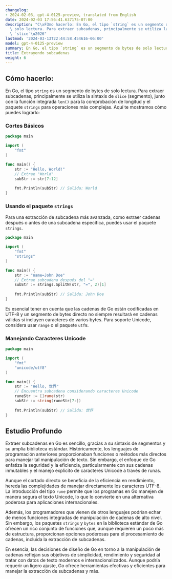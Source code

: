 ```yaml
---
changelog:
- 2024-02-03, gpt-4-0125-preview, translated from English
date: 2024-02-03 17:56:41.637175-07:00
description: "C\xF3mo hacerlo: En Go, el tipo `string` es un segmento de bytes de\
  \ solo lectura. Para extraer subcadenas, principalmente se utiliza la sintaxis de\
  \ `slice`\u2026"
lastmod: '2024-03-13T22:44:58.454616-06:00'
model: gpt-4-0125-preview
summary: En Go, el tipo `string` es un segmento de bytes de solo lectura.
title: Extrayendo subcadenas
weight: 6
---
```


## Cómo hacerlo:
En Go, el tipo `string` es un segmento de bytes de solo lectura. Para extraer subcadenas, principalmente se utiliza la sintaxis de `slice` (segmento), junto con la función integrada `len()` para la comprobación de longitud y el paquete `strings` para operaciones más complejas. Aquí te mostramos cómo puedes lograrlo:

### Cortes Básicos
```go
package main

import (
    "fmt"
)

func main() {
    str := "Hello, World!"
    // Extrae "World"
    subStr := str[7:12]
    
    fmt.Println(subStr) // Salida: World
}
```

### Usando el paquete `strings`
Para una extracción de subcadena más avanzada, como extraer cadenas después o antes de una subcadena específica, puedes usar el paquete `strings`.

```go
package main

import (
    "fmt"
    "strings"
)

func main() {
    str := "name=John Doe"
    // Extrae subcadena después del "="
    subStr := strings.SplitN(str, "=", 2)[1]
    
    fmt.Println(subStr) // Salida: John Doe
}
```

Es esencial tener en cuenta que las cadenas de Go están codificadas en UTF-8 y un segmento de bytes directo no siempre resultará en cadenas válidas si incluyen caracteres de varios bytes. Para soporte Unicode, considera usar `range` o el paquete `utf8`.

### Manejando Caracteres Unicode
```go
package main

import (
    "fmt"
    "unicode/utf8"
)

func main() {
    str := "Hello, 世界"
    // Encuentra subcadena considerando caracteres Unicode
    runeStr := []rune(str)
    subStr := string(runeStr[7:])
    
    fmt.Println(subStr) // Salida: 世界
}
```

## Estudio Profundo
Extraer subcadenas en Go es sencillo, gracias a su sintaxis de segmentos y su amplia biblioteca estándar. Históricamente, los lenguajes de programación anteriores proporcionaban funciones o métodos más directos para manejar tal manipulación de texto. Sin embargo, el enfoque de Go enfatiza la seguridad y la eficiencia, particularmente con sus cadenas inmutables y el manejo explícito de caracteres Unicode a través de runas.

Aunque el cortado directo se beneficia de la eficiencia en rendimiento, hereda las complejidades de manejar directamente los caracteres UTF-8. La introducción del tipo `rune` permite que los programas en Go manejen de manera segura el texto Unicode, lo que lo convierte en una alternativa poderosa para aplicaciones internacionales.

Además, los programadores que vienen de otros lenguajes podrían echar de menos funciones integradas de manipulación de cadenas de alto nivel. Sin embargo, los paquetes `strings` y `bytes` en la biblioteca estándar de Go ofrecen un rico conjunto de funciones que, aunque requieren un poco más de estructura, proporcionan opciones poderosas para el procesamiento de cadenas, incluida la extracción de subcadenas.

En esencia, las decisiones de diseño de Go en torno a la manipulación de cadenas reflejan sus objetivos de simplicidad, rendimiento y seguridad al tratar con datos de texto modernos e internacionalizados. Aunque podría requerir un ligero ajuste, Go ofrece herramientas efectivas y eficientes para manejar la extracción de subcadenas y más.
